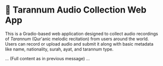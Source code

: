 # 🎤 Tarannum Audio Collection Web App

This is a Gradio-based web application designed to collect audio recordings of *Tarannum* (Qur'anic melodic recitation) from users around the world. Users can record or upload audio and submit it along with basic metadata like name, nationality, surah, ayat, and tarannum type.

... (Full content as in previous message) ...
